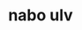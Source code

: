 ---
title: "nabo ulv"
description: "nabo ulv"
layout: shop
keywords:
  - 美食競賽
  - 台灣美食
  - 美食精選
datePublished: "2025-06-30"
dateModified: "2025-07-07"
city: "台北市"
district: "大安區"
address: "台北市大安區敦化南路一段160巷18號"
phone: "0287710828"
geo: "25.04350617482437, 121.5476475299198"
google_map: "https://maps.app.goo.gl/PrDH2vAcV7WitEFC8"
footinder: "https://footinder.com.tw/%E5%8F%B0%E5%8C%97%E5%B8%82%E5%A4%A7%E5%AE%89%E5%8D%80/362128/"
official: "https://www.ulvtaipei.com/"
award:
  - name: "500盤"
    year: "2024"
    entries:
      - dishes:
          - "烤鴨，煙燻麵疙瘩，西梅李醬"
          - "蒜頭辣椒麵"

---